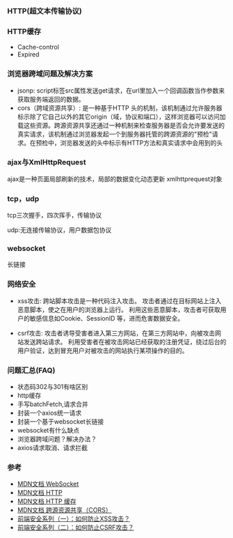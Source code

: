 ### HTTP(超文本传输协议)


### HTTP缓存
- Cache-control
- Expired

### 浏览器跨域问题及解决方案
- jsonp: script标签src属性发送get请求，在url里加入一个回调函数当作参数来获取服务端返回的数据。
- cors（跨域资源共享）: 是一种基于HTTP 头的机制，该机制通过允许服务器标示除了它自己以外的其它origin（域，协议和端口），这样浏览器可以访问加载这些资源。跨源资源共享还通过一种机制来检查服务器是否会允许要发送的真实请求，该机制通过浏览器发起一个到服务器托管的跨源资源的"预检"请求。在预检中，浏览器发送的头中标示有HTTP方法和真实请求中会用到的头

### ajax与XmlHttpRequest

ajax是一种页面局部刷新的技术，局部的数据变化动态更新
xmlhttprequest对象


### tcp，udp
tcp三次握手，四次挥手，传输协议

udp:无连接传输协议，用户数据包协议

### websocket
长链接

### 网络安全
- xss攻击: 跨站脚本攻击是一种代码注入攻击。 攻击者通过在目标网站上注入恶意脚本，使之在用户的浏览器上运行。 利用这些恶意脚本，攻击者可获取用户的敏感信息如Cookie、SessionID 等，进而危害数据安全。

- csrf攻击: 攻击者诱导受害者进入第三方网站，在第三方网站中，向被攻击网站发送跨站请求。 利用受害者在被攻击网站已经获取的注册凭证，绕过后台的用户验证，达到冒充用户对被攻击的网站执行某项操作的目的。

### 问题汇总(FAQ)
- 状态码302与301有啥区别
- http缓存
- 手写batchFetch,请求合并 
- 封装一个axios统一请求
- 封装一个基于websocket长链接
- websocket有什么缺点
- 浏览器跨域问题？解决办法？
- axios请求取消、请求拦截


### 参考
- [MDN文档 WebSocket](https://developer.mozilla.org/zh-CN/docs/Web/API/WebSocket)
- [MDN文档 HTTP](https://developer.mozilla.org/zh-CN/docs/Web/HTTP)
- [MDN文档 HTTP 缓存](https://developer.mozilla.org/zh-CN/docs/Web/HTTP/Caching_FAQ)
- [MDN文档 跨源资源共享（CORS）](https://developer.mozilla.org/zh-CN/docs/Web/HTTP/Access_control_CORS)
- [前端安全系列（一）：如何防止XSS攻击？](https://tech.meituan.com/2018/09/27/fe-security.html)
- [前端安全系列（二）：如何防止CSRF攻击？](https://tech.meituan.com/2018/10/11/fe-security-csrf.html)